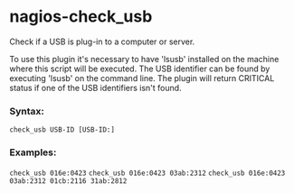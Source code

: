 # nagios-check_usb

Check if a USB is plug-in to a computer or server.

To use this plugin it's necessary to have 'lsusb' installed on the machine where this script will be executed.
The USB identifier can be found by executing 'lsusb' on the command line.
The plugin will return CRITICAL status if one of the USB identifiers isn't found.

### Syntax:
    check_usb USB-ID [USB-ID:]


### Examples:
``` check_usb 016e:0423 ```
``` check_usb 016e:0423 03ab:2312 ```
``` check_usb 016e:0423 03ab:2312 01cb:2116 31ab:2812 ```
